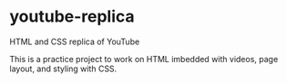 # youtube-replica

HTML and CSS replica of YouTube

This is a practice project to work on HTML imbedded with videos, page layout, and styling with CSS.
